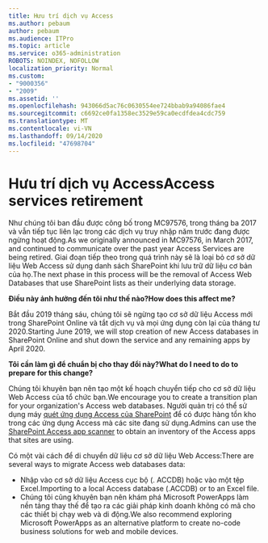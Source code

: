 ```yaml
---
title: Hưu trí dịch vụ Access
ms.author: pebaum
author: pebaum
ms.audience: ITPro
ms.topic: article
ms.service: o365-administration
ROBOTS: NOINDEX, NOFOLLOW
localization_priority: Normal
ms.custom:
- "9000356"
- "2009"
ms.assetid: ''
ms.openlocfilehash: 943066d5ac76c0630554ee724bbab9a94086fae4
ms.sourcegitcommit: c6692ce0fa1358ec3529e59ca0ecdfdea4cdc759
ms.translationtype: MT
ms.contentlocale: vi-VN
ms.lasthandoff: 09/14/2020
ms.locfileid: "47698704"
---
```

# <a name="access-services-retirement"></a><span data-ttu-id="ca9b4-102">Hưu trí dịch vụ Access</span><span class="sxs-lookup"><span data-stu-id="ca9b4-102">Access services retirement</span></span>

<span data-ttu-id="ca9b4-103">Như chúng tôi ban đầu được công bố trong MC97576, trong tháng ba 2017 và vẫn tiếp tục liên lạc trong các dịch vụ truy nhập năm trước đang được ngừng hoạt động.</span><span class="sxs-lookup"><span data-stu-id="ca9b4-103">As we originally announced in MC97576, in March 2017, and continued to communicate over the past year Access Services are being retired.</span></span> <span data-ttu-id="ca9b4-104">Giai đoạn tiếp theo trong quá trình này sẽ là loại bỏ cơ sở dữ liệu Web Access sử dụng danh sách SharePoint khi lưu trữ dữ liệu cơ bản của họ.</span><span class="sxs-lookup"><span data-stu-id="ca9b4-104">The next phase in this process will be the removal of Access Web Databases that use SharePoint lists as their underlying data storage.</span></span>

<span data-ttu-id="ca9b4-105">**Điều này ảnh hưởng đến tôi như thế nào?**</span><span class="sxs-lookup"><span data-stu-id="ca9b4-105">**How does this affect me?**</span></span>

<span data-ttu-id="ca9b4-106">Bắt đầu 2019 tháng sáu, chúng tôi sẽ ngừng tạo cơ sở dữ liệu Access mới trong SharePoint Online và tắt dịch vụ và mọi ứng dụng còn lại của tháng tư 2020.</span><span class="sxs-lookup"><span data-stu-id="ca9b4-106">Starting June 2019, we will stop creation of new Access databases in SharePoint Online and shut down the service and any remaining apps by April 2020.</span></span>

<span data-ttu-id="ca9b4-107">**Tôi cần làm gì để chuẩn bị cho thay đổi này?**</span><span class="sxs-lookup"><span data-stu-id="ca9b4-107">**What do I need to do to prepare for this change?**</span></span>

<span data-ttu-id="ca9b4-108">Chúng tôi khuyên bạn nên tạo một kế hoạch chuyển tiếp cho cơ sở dữ liệu Web Access của tổ chức bạn.</span><span class="sxs-lookup"><span data-stu-id="ca9b4-108">We encourage you to create a transition plan for your organization's Access web databases.</span></span> <span data-ttu-id="ca9b4-109">Người quản trị có thể sử dụng máy [quét ứng dụng Access của SharePoint](https://github.com/SharePoint/PnP-Tools/tree/master/Solutions/SharePoint.AccessApp.Scanner) để có được hàng tồn kho trong các ứng dụng Access mà các site đang sử dụng.</span><span class="sxs-lookup"><span data-stu-id="ca9b4-109">Admins can use the [SharePoint Access app scanner](https://github.com/SharePoint/PnP-Tools/tree/master/Solutions/SharePoint.AccessApp.Scanner) to obtain an inventory of the Access apps that sites are using.</span></span>

<span data-ttu-id="ca9b4-110">Có một vài cách để di chuyển dữ liệu cơ sở dữ liệu Web Access:</span><span class="sxs-lookup"><span data-stu-id="ca9b4-110">There are several ways to migrate Access web databases data:</span></span>

- <span data-ttu-id="ca9b4-111">Nhập vào cơ sở dữ liệu Access cục bộ (. ACCDB) hoặc vào một tệp Excel.</span><span class="sxs-lookup"><span data-stu-id="ca9b4-111">Importing to a local Access database (.ACCDB) or to an Excel file.</span></span>
- <span data-ttu-id="ca9b4-112">Chúng tôi cũng khuyên bạn nên khám phá Microsoft PowerApps làm nền tảng thay thế để tạo ra các giải pháp kinh doanh không có mã cho các thiết bị chạy web và di động.</span><span class="sxs-lookup"><span data-stu-id="ca9b4-112">We also recommend exploring Microsoft PowerApps as an alternative platform to create no-code business solutions for web and mobile devices.</span></span>